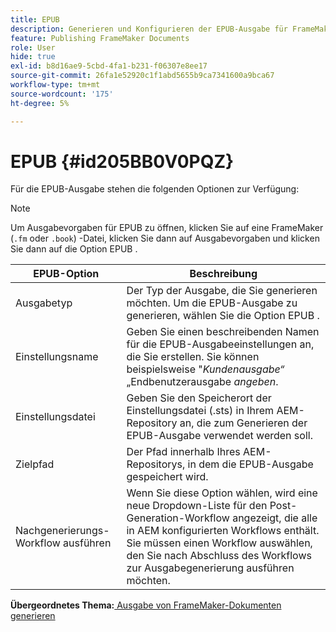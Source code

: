 ```yaml
---
title: EPUB
description: Generieren und Konfigurieren der EPUB-Ausgabe für FrameMaker-Dokumente in AEM Guides.
feature: Publishing FrameMaker Documents
role: User
hide: true
exl-id: b8d16ae9-5cbd-4fa1-b231-f06307e8ee17
source-git-commit: 26fa1e52920c1f1abd5655b9ca7341600a9bca67
workflow-type: tm+mt
source-wordcount: '175'
ht-degree: 5%

---
```


# EPUB {#id205BB0V0PQZ}

Für die EPUB-Ausgabe stehen die folgenden Optionen zur Verfügung:

>[!NOTE]
>
> Um Ausgabevorgaben für EPUB zu öffnen, klicken Sie auf eine FrameMaker \(`.fm` oder `.book`\) -Datei, klicken Sie dann auf Ausgabevorgaben und klicken Sie dann auf die Option EPUB .

| EPUB-Option | Beschreibung |
|-----------|-----------|
| Ausgabetyp | Der Typ der Ausgabe, die Sie generieren möchten. Um die EPUB-Ausgabe zu generieren, wählen Sie die Option EPUB . |
| Einstellungsname | Geben Sie einen beschreibenden Namen für die EPUB-Ausgabeeinstellungen an, die Sie erstellen. Sie können beispielsweise &quot;*Kundenausgabe“* „Endbenutzerausgabe *angeben*. |
| Einstellungsdatei | Geben Sie den Speicherort der Einstellungsdatei \(.sts\) in Ihrem AEM-Repository an, die zum Generieren der EPUB-Ausgabe verwendet werden soll. |
| Zielpfad | Der Pfad innerhalb Ihres AEM-Repositorys, in dem die EPUB-Ausgabe gespeichert wird. |
| Nachgenerierungs-Workflow ausführen | Wenn Sie diese Option wählen, wird eine neue Dropdown-Liste für den Post-Generation-Workflow angezeigt, die alle in AEM konfigurierten Workflows enthält. Sie müssen einen Workflow auswählen, den Sie nach Abschluss des Workflows zur Ausgabegenerierung ausführen möchten. |

**Übergeordnetes Thema:**&#x200B;[&#x200B; Ausgabe von FrameMaker-Dokumenten generieren](fm-output-generatation.md)
